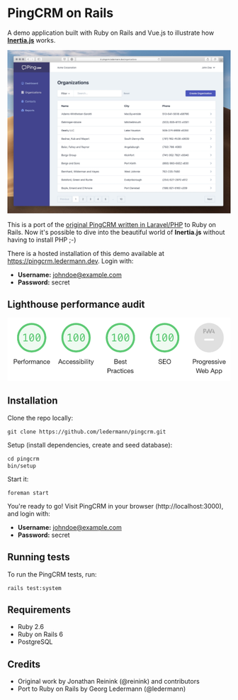 # PingCRM on Rails

A demo application built with Ruby on Rails and Vue.js to illustrate how **[Inertia.js](https://inertiajs.com/)** works.

![Screenshot](screenshot.jpg)

This is a port of the [original PingCRM written in Laravel/PHP](https://github.com/inertiajs/pingcrm) to Ruby on Rails. Now it's possible to dive into the beautiful world of **Inertia.js** without having to install PHP ;-)

There is a hosted installation of this demo available at https://pingcrm.ledermann.dev. Login with:

- **Username:** johndoe@example.com
- **Password:** secret

## Lighthouse performance audit

![Lighthouse audit](lighthouse.png)


## Installation

Clone the repo locally:

```
git clone https://github.com/ledermann/pingcrm.git
```

Setup (install dependencies, create and seed database):

```
cd pingcrm
bin/setup
```

Start it:

```
foreman start
```

You're ready to go! Visit PingCRM in your browser (http://localhost:3000), and login with:

- **Username:** johndoe@example.com
- **Password:** secret


## Running tests

To run the PingCRM tests, run:

```
rails test:system
```


## Requirements

- Ruby 2.6
- Ruby on Rails 6
- PostgreSQL


## Credits

* Original work by Jonathan Reinink (@reinink) and contributors
* Port to Ruby on Rails by Georg Ledermann (@ledermann)
